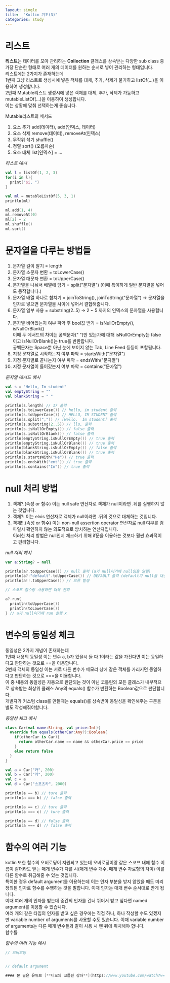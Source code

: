 ```yaml
---
layout: single
title:  "Kotlin 기초(3)"
categories: study
---
```


# 리스트
**리스트**는 데이터를 모아 관리하는 **Collection** 클래스를 상속받는 다양한 sub class 중 가장 단순한 형태로 여러 개의 데이터를 원하는 순서로 넣어 관리하는 형태입니다.   
리스트에는 2가지가 존재하는데   
1번째 그냥 리스트로 생성시에 넣은 객체를 대체, 추가, 삭제가 불가하고 listOf(...)을 이용하여 생성합니다.   
2번째 Mutable리스트 생성시에 넣은 객체를 대체, 추가, 삭제가 가능하고 mutableListOf(...)을 이용하여 생성합니다.   
이는 상황에 맞춰 선택하는게 좋습니다.   

Mutable리스트의 메서드   
1. 요소 추가 add(데이터), add(인덱스, 데이터)   
2. 요소 삭제 remove(데이터), removeAt(인덱스)   
3. 무작위 섞기 shuffle()   
4. 정렬 sort() (오름차순)   
5. 요소 대체 list[인덱스] = ...   

*리스트 예시*
```kotlin
val l = listOf(1, 2, 3)
for(i in l){
  print("$i, ")
}

val ml = mutableListOf(5, 3, 1)
println(ml)

ml.add(1, 4)
ml.removeAt(0)
ml[2] = 2
ml.shuffle()
ml.sort()
```

# 문자열을 다루는 방법들
1. 문자열 길이 알기 = length   
2. 문자열 소문자 변환 = toLowerCase()   
3. 문자열 대문자 변환 = toUpperCase()   
4. 문자열을 나눠서 배열에 담기 = split("문자열") (이때 특이하게 일반 문자열을 넣어도 동작합니다.)   
5. 문자열 배열 하나로 합치기 = joinToString(), joinToString("문자열") -> 문자열을 인자로 넣으면 문자열을 사이에 넣어서 결합해줍니다.   
6. 문자열 일부 사용 = substring(2..5) -> 2 ~ 5 까지의 인덱스의 문자열을 사용합니다.   
7. 문자열 비어있는지 여부 파악 후 bool값 받기 = isNullOrEmpty(), isNullOrBlank()   
   이때 두 메서드의 차이는 공백문자(" ")만 있는가에 대해 isNullOrEmpty는 false이고 isNullOrBlank()는 true를 반환합니다.   
   공백문자는 Space뿐 아닌 눈에 보이지 않는 Tab, Line Feed 등등이 포함됩니다.   
8. 지정 문자열로 시작하는지 여부 파악 = startsWith("문자열")   
9. 지정 문자열로 끝나는지 여부 파악 = endsWith("문자열")   
10. 지정 문자열이 들어갔는지 여부 파악 = contains("문자열")

*문자열 메서드 예시*
```kotlin
val s = "Hello, Im student"
val emptyString = ""
val blankString = " "

println(s.length) // 17 출력
println(s.toLowerCase()) // hello, im student 출력
println(s.toUpperCase()) // HELLO, IM STUDENT 출력
println(s.split(",")) // [Hello,  Im student] 출력
println(s.substring(2..5)) // llo, 출력
println(s.isNullOrEmpty()) // false 출력
println(s.isNullOrBlank()) // false 출력
println(emptyString.isNullOrEmpty()) // true 출력
println(emptyString.isNullOrBlank()) // true 출력
println(blankString.isNullOrEmpty()) // false 출력
println(blankString.isNullOrBlank()) // true 출력
println(s.startsWith("He")) // true 출력
println(s.endsWith("ent")) // true 출력
println(s.contains("Im")) // true 출력
```

# null 처리 방법
1. 객체?.(속성 or 함수) 이는 null safe 연산자로 객체가 null이라면 .뒤를 실행하지 않는 것입니다.   
2. 객체?: 이는 elvis 연산자로 객체가 null이라면 .뒤의 것으로 대체하는 것입니다.   
3. 객체!!.(속성 or 함수) 이는 non-null assertion operator 연산자로 null 여부를 컴파일시 확인하지 않는 의도적으로 방치하는 연산자입니다.   
이러한 처리 방법은 null인지 체크하기 위해 if문을 이용하는 것보다 훨씬 효과적이고 편리합니다.

*null 처리 예시*
```kotlin
var a:String? = null

println(a?.toUpperCase()) // null 출력 (a가 null이기에 null임을 알림)
println(a?:"default".toUpperCase()) // DEFAULT 출력 (default가 null을 대신함)
println(a!!.toUpperCase()) // 오류 발생

// 스코프 함수랑 사용하면 더욱 편리

a?.run{
  println(toUpperCase())
  println(toLowerCase())
} // a가 null이기에 run 실행 x
```
# 변수의 동일성 체크
동일성은 2가지 개념이 존재하는데   
1번째 내용의 동일성 이는 변수 a, b가 있을시 둘 다 1이라는 값을 가진다면 이는 동일하다고 판단하는 것으로 ==을 이용합니다.   
2번째 객체의 동일성 이는 서로 다른 변수가 메모리 상에 같은 객체를 가리키면 동일하다고 판단하는 것으로 ===을 이용합니다.   
이 중 내용의 동일성은 자동으로 판단되는 것이 아닌 코틀린의 모든 클래스가 내부적으로 상속받는 최상위 클래스 Any의 equals() 함수가 반환하는 Boolean값으로 판단합니다.   
개발자가 커스텀 class를 만들때는 equals()를 상속받아 동일성을 확인해주는 구문을 별도 작성해줘야합니다.   

*동일성 체크 예시*
```kotlin
class Car(val name:String, val price:Int){
  override fun equals(otherCar:Any?):Boolean{
    if(otherCar is Car){
      return otherCar.name == name && otherCar.price == price
    }
    else return false
  }
}

val a = Car("카", 200)
val b = Car("카", 200)
val c = a
val d = Car("스포츠카", 2000)

println(a == b) // ture 출력
println(a === b) // false 출력

println(a == c) // ture 출력
println(a === c) // ture 출력

println(a == d) // false 출력
println(a === d) // false 출력
```

# 함수의 여러 기능
kotlin 또한 함수의 오버로딩이 지원되고 있는데 오버로딩이랑 같은 스코프 내에 함수 이름이 같더라도 받는 매개 변수가 다를 시(매개 변수 개수, 매개 변수 자료형의 차이) 이를 다른 함수로 취급해줄 수 있는 것입니다.   
특이한 경우 default argument를 이용하는데 이는 인자 부분을 받지 않았을 때도 미리 정의된 인자로 함수를 수행하는 것을 말합니다. 이때 인자는 매개 변수 순서대로 받게 됩니다.      
이때 여러 개의 인자를 받는데 중간의 인자를 건너 뛰어서 받고 싶다면 named argument를 이용할 수 있습니다.   
여러 개의 같은 타입의 인자를 받고 싶은 경우에는 직접 하나, 하나 작성할 수도 있겠지만 variable number of arguments를 사용할 수도 있습니다. 이때 variable number of arguments는 다른 매개 변수들과 같이 사용 시 맨 뒤에 위치해야 합니다.   
함수를 

*함수의 여러 기능 예시*
```kotlin
// 오버로딩


// default argument

#### 본 글은 유튜브 [**디모의 코틀린 강좌**](https://www.youtube.com/watch?v=8RIsukgeUVw&list=PLQdnHjXZyYadiw5aV3p6DwUdXV2bZuhlN)를 참고하여 작성하였습니다.
